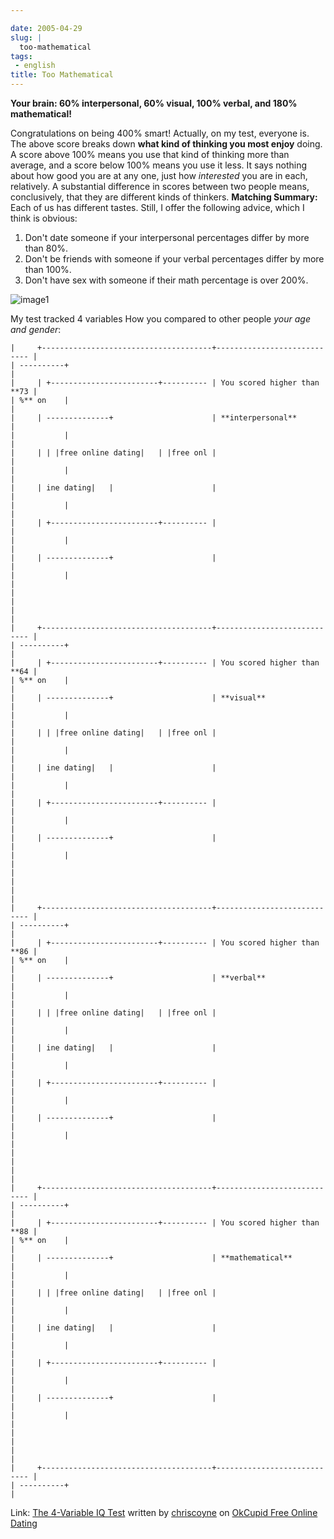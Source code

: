 ```yaml
---

date: 2005-04-29
slug: |
  too-mathematical
tags:
 - english
title: Too Mathematical
---
```


**Your brain: 60% interpersonal, 60% visual, 100% verbal, and 180%
mathematical!**

Congratulations on being 400% smart! Actually, on my test, everyone is.
The above score breaks down **what kind of thinking you most enjoy**
doing. A score above 100% means you use that kind of thinking more than
average, and a score below 100% means you use it less. It says nothing
about how good you are at any one, just how *interested* you are in
each, relatively. A substantial difference in scores between two people
means, conclusively, that they are different kinds of thinkers.
**Matching Summary:** Each of us has different tastes. Still, I offer
the following advice, which I think is obvious:

1.  Don't date someone if your interpersonal percentages differ by more
    than 80%.
2.  Don't be friends with someone if your verbal percentages differ by
    more than 100%.
3.  Don't have sex with someone if their math percentage is over 200%.

![image1](http://is0.okcupid.com/users/704/510/7055112809383642671/mt1111506225.gif)

My test tracked 4 variables How you compared to other people *your age
and gender*:

``` {.}
|     +--------------------------------------+---------------------------- |
| ----------+                                                              |
|     | +------------------------+---------- | You scored higher than **73 |
| %** on    |                                                              |
|     | --------------+                      | **interpersonal**           |
|           |                                                              |
|     | | |free online dating|   | |free onl |                             |
|           |                                                              |
|     | ine dating|   |                      |                             |
|           |                                                              |
|     | +------------------------+---------- |                             |
|           |                                                              |
|     | --------------+                      |                             |
|           |                                                              |
|                                                                          |
|                                                                          |
|     +--------------------------------------+---------------------------- |
| ----------+                                                              |
|     | +------------------------+---------- | You scored higher than **64 |
| %** on    |                                                              |
|     | --------------+                      | **visual**                  |
|           |                                                              |
|     | | |free online dating|   | |free onl |                             |
|           |                                                              |
|     | ine dating|   |                      |                             |
|           |                                                              |
|     | +------------------------+---------- |                             |
|           |                                                              |
|     | --------------+                      |                             |
|           |                                                              |
|                                                                          |
|                                                                          |
|     +--------------------------------------+---------------------------- |
| ----------+                                                              |
|     | +------------------------+---------- | You scored higher than **86 |
| %** on    |                                                              |
|     | --------------+                      | **verbal**                  |
|           |                                                              |
|     | | |free online dating|   | |free onl |                             |
|           |                                                              |
|     | ine dating|   |                      |                             |
|           |                                                              |
|     | +------------------------+---------- |                             |
|           |                                                              |
|     | --------------+                      |                             |
|           |                                                              |
|                                                                          |
|                                                                          |
|     +--------------------------------------+---------------------------- |
| ----------+                                                              |
|     | +------------------------+---------- | You scored higher than **88 |
| %** on    |                                                              |
|     | --------------+                      | **mathematical**            |
|           |                                                              |
|     | | |free online dating|   | |free onl |                             |
|           |                                                              |
|     | ine dating|   |                      |                             |
|           |                                                              |
|     | +------------------------+---------- |                             |
|           |                                                              |
|     | --------------+                      |                             |
|           |                                                              |
|                                                                          |
|                                                                          |
|     +--------------------------------------+---------------------------- |
| ----------+                                                              |
```

Link: [The 4-Variable IQ
Test](http://www.okcupid.com/tests/take?testid=15273633770079357960)
written by
[chriscoyne](http://www.okcupid.com/profile?tuid=7055112809383642671) on
[OkCupid Free Online Dating](http://www.okcupid.com)
